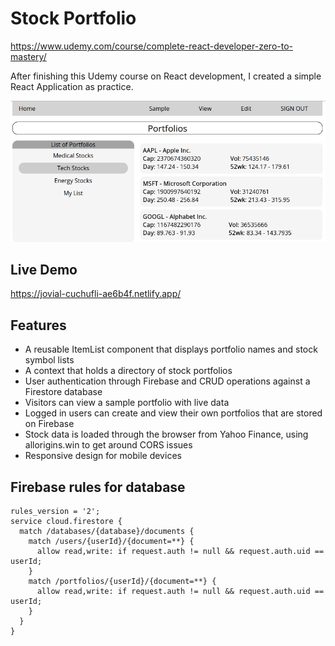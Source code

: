# Stock Portfolio

https://www.udemy.com/course/complete-react-developer-zero-to-mastery/

After finishing this Udemy course on React development, I created a simple React Application as practice.

![screenshot](screenshot.png "screenshot")

## Live Demo

https://jovial-cuchufli-ae6b4f.netlify.app/

## Features

- A reusable ItemList component that displays portfolio names and stock symbol lists
- A context that holds a directory of stock portfolios
- User authentication through Firebase and CRUD operations against a Firestore database
- Visitors can view a sample portfolio with live data
- Logged in users can create and view their own portfolios that are stored on Firebase
- Stock data is loaded through the browser from Yahoo Finance, using allorigins.win to get around CORS issues
- Responsive design for mobile devices

## Firebase rules for database

```
rules_version = '2';
service cloud.firestore {
  match /databases/{database}/documents {
    match /users/{userId}/{document=**} {
      allow read,write: if request.auth != null && request.auth.uid == userId;
    }
    match /portfolios/{userId}/{document=**} {
      allow read,write: if request.auth != null && request.auth.uid == userId;
    }
  }
}
```
